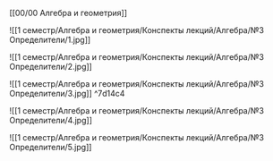 [[00/00 Алгебра и геометрия]]

![[1 семестр/Алгебра и геометрия/Конспекты лекций/Алгебра/№3 Определители/1.jpg]]

![[1 семестр/Алгебра и геометрия/Конспекты лекций/Алгебра/№3 Определители/2.jpg]]

![[1 семестр/Алгебра и геометрия/Конспекты лекций/Алгебра/№3 Определители/3.jpg]] ^7d14c4

![[1 семестр/Алгебра и геометрия/Конспекты лекций/Алгебра/№3 Определители/4.jpg]]

![[1 семестр/Алгебра и геометрия/Конспекты лекций/Алгебра/№3 Определители/5.jpg]]